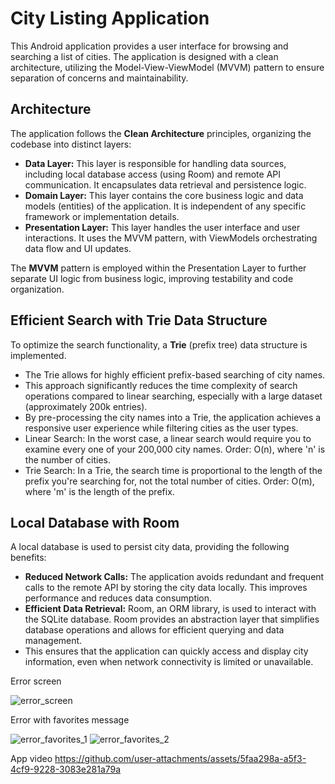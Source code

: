 # City Listing Application

This Android application provides a user interface for browsing and searching a list of cities. The application is designed with a clean architecture, utilizing the Model-View-ViewModel (MVVM) pattern to ensure separation of concerns and maintainability.

## Architecture

The application follows the **Clean Architecture** principles, organizing the codebase into distinct layers:

* **Data Layer:** This layer is responsible for handling data sources, including local database access (using Room) and remote API communication. It encapsulates data retrieval and persistence logic.
* **Domain Layer:** This layer contains the core business logic and data models (entities) of the application. It is independent of any specific framework or implementation details.
* **Presentation Layer:** This layer handles the user interface and user interactions. It uses the MVVM pattern, with ViewModels orchestrating data flow and UI updates.

The **MVVM** pattern is employed within the Presentation Layer to further separate UI logic from business logic, improving testability and code organization.

## Efficient Search with Trie Data Structure

To optimize the search functionality, a **Trie** (prefix tree) data structure is implemented.

* The Trie allows for highly efficient prefix-based searching of city names.
* This approach significantly reduces the time complexity of search operations compared to linear searching, especially with a large dataset (approximately 200k entries).
* By pre-processing the city names into a Trie, the application achieves a responsive user experience while filtering cities as the user types.
* Linear Search: In the worst case, a linear search would require you to examine every one of your 200,000 city names. Order: O(n), where 'n' is the number of cities.
* Trie Search: In a Trie, the search time is proportional to the length of the prefix you're searching for, not the total number of cities. Order: O(m), where 'm' is the length of the prefix.


## Local Database with Room

A local database is used to persist city data, providing the following benefits:

* **Reduced Network Calls:** The application avoids redundant and frequent calls to the remote API by storing the city data locally. This improves performance and reduces data consumption.
* **Efficient Data Retrieval:** Room, an ORM library, is used to interact with the SQLite database. Room provides an abstraction layer that simplifies database operations and allows for efficient querying and data management.
* This ensures that the application can quickly access and display city information, even when network connectivity is limited or unavailable.


Error screen

![error_screen](https://github.com/user-attachments/assets/34bc772b-6d84-4287-a773-707f82f35638)

Error with favorites message

![error_favorites_1](https://github.com/user-attachments/assets/29994710-c81e-4595-b563-416f0d0fb068)
![error_favorites_2](https://github.com/user-attachments/assets/dfa180db-beb2-4f21-bab8-86fc1244687d)


App video
https://github.com/user-attachments/assets/5faa298a-a5f3-4cf9-9228-3083e281a79a


